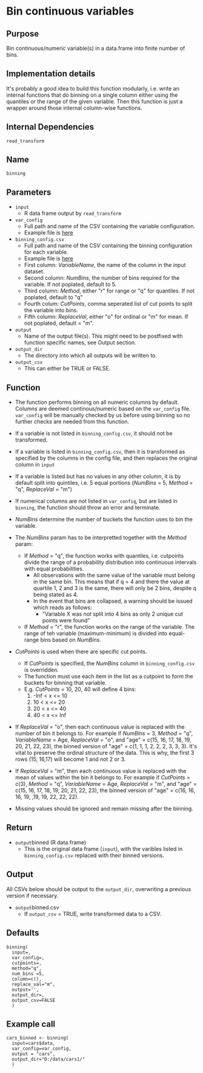 # Bin continuous variables

## Purpose
Bin continuous/numeric variable(s) in a data.frame into finite number of bins.

## Implementation details
It's probably a good idea to build this function modularly, i.e. write an internal functions that do binning on a single column either using the quantiles or the range of the given variable. Then this function is just a wrapper around those internal column-wise functions.

## Internal Dependencies
`read_transform`

## Name
`binning`

## Parameters
* `input`
  * R data frame output by `read_transform`
* `var_config`
  * Full path and name of the CSV containing the variable configuration.
  * Example file is [here](../example_metadata_files/var_config.csv)
* `binning_config.csv`
  * Full path and name of the CSV containing the binning configuration for each variable.
  * Example file is [here](../example_metadata_files/binning_config.csv)
  * First column: _VariableName_, the name of the column in the input dataset.
  * Second column: _NumBins_, the number of bins required for the variable. If not poplated, default to 5.
  * Third column: _Method_, either "r" for range or "q" for quantiles. If not poplated, default to "q"
  * Fourth colum: _CutPoints_, comma seperated list of cut points to split the variable into bins.
  * Fifth column: _ReplaceVal_, either "o" for ordinal or "m" for mean. If not poplated, default = "m".
* `output`
  * Name of the output file(s). This might need to be postfixed with function specific names, see Output section.
* `output_dir`
  * The directory into which all outputs will be written to.
* `output_csv`
  * This can either be TRUE or FALSE.

## Function

* The function performs binning on all numeric columns by default. Columns are deemed continous/numeric based on the `var_config` file. `var_config` will be manually checked by us before using binning so no further checks are needed from this function.
* If a variable is not listed in `binning_config.csv`, it should not be transformed.
* If a variable is listed in `binning_config.csv`, then it is transformed as specified by the columns in the config file, and then replaces the original column in `input`
* If a variable is listed but has no values in any other column, it is by default split into quintiles, i.e. 5 equal portions (_NumBins_ = 5, _Method_ = "q", _ReplaceVal_ = "m")
* If numerical columns are not listed in `var_config`, but are listed in `binning`, the function should throw an error and terminate.

* _NumBins_ determine the number of buckets the function uses to bin the variable.
* The _NumBins_ param has to be interpretted together with the _Method_ param:
  * If _Method_ = "q", the function works with quantiles, i.e. cutpoints divide the range of a probability distribution into continuous intervals with equal probabilities.
    * All observations with the same value of the variable must belong in the same bin. This means that if q = 4 and there the value at quartile 1, 2 and 3 is the same, there will only be 2 bins, despite q being stated as 4.
    * In the event that bins are collapsed, a warning should be issued which reads as follows:
      * "Variable X was not split into 4 bins as only 2 unique cut points were found"
  * If _Method_ = "r", the function works on the range of the variable. The range of teh variable (maximum-minimum) is divided into equal-range bins based on _NumBins_.

* _CutPoints_ is used when there are specific cut points.
  * If _CutPoints_ is specified, the _NumBins_ column in `binning_config.csv` is overridden.
  * The function must use each item in the list as a cutpoint to form the buckets for binning that variable.
  * E.g. _CutPoints_ = 10, 20, 40 will define 4 bins:
    1. -Inf < x <=  10
    2. 10 < x <= 20
    3. 20 < x <= 40
    4. 40 < x <= Inf

* If _ReplaceVal_ = "o", then each continuous value is replaced with the number of bin it belongs to. For example if _NumBins_ = 3, _Method_ = "q", _VariableName_ = Age, _ReplaceVal_ = "o", and "age" = c(15, 16, 17, 18, 19, 20, 21, 22, 23), the binned version of "age" = c(1, 1, 1, 2, 2, 2, 3, 3, 3). It's vital to preserve the ordinal structure of the data. This is why, the first 3 rows (15, 16,17) will become 1 and not 2 or 3.
* If _ReplaceVal_ = "m", then each continuous value is replaced with the mean of values within the bin it belongs to. For example if _CutPoints_ = c(3), _Method_ = "q", _VariableName_ = Age, _ReplaceVal_ = "m", and "age" = c(15, 16, 17, 18, 19, 20, 21, 22, 23), the binned version of "age" = c(16, 16, 16, 19, ,19, 19, 22, 22, 22).
* Missing values should be ignored and remain missing after the binning.

## Return
* `output`binned (R data.frame)
  * This is the original data frame (`input`), with the varibles listed in `binning_config.csv` replaced with their binned versions.

## Output
All CSVs below should be output to the `output_dir`, overwriting a previous version if necessary.
* `output`binned.csv
  * If `output_csv` = TRUE, write transformed data to a CSV.

## Defaults
```
binning(
  input=,
  var_config=,
  cutpoints=,
  method="q",
  num_bins =5,
  column=c(),
  replace_val="m",
  output='',
  output_dir=,
  output_csv=FALSE
  )  
```

## Example call
```
cars_binned <- binning(
  input=cars$data,
  var_config=var_config,
  output = "cars",
  output_dir="D:/data/cars1/"
  )
```

